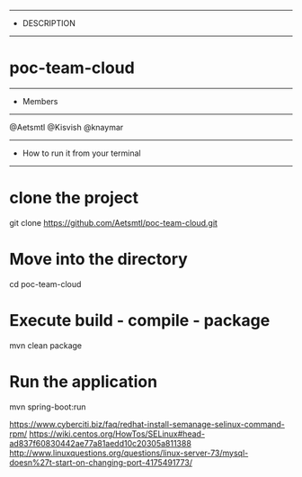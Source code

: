 *****************************
* DESCRIPTION 
******************************
# poc-team-cloud


******************************
* Members
******************************
@Aetsmtl
@Kisvish
@knaymar

**********************************
* How to run it from your terminal
**********************************
# clone the project 
git clone https://github.com/Aetsmtl/poc-team-cloud.git

# Move into the directory
cd poc-team-cloud

# Execute build - compile - package
mvn clean package

# Run the application
mvn spring-boot:run


https://www.cyberciti.biz/faq/redhat-install-semanage-selinux-command-rpm/
https://wiki.centos.org/HowTos/SELinux#head-ad837f60830442ae77a81aedd10c20305a811388
http://www.linuxquestions.org/questions/linux-server-73/mysql-doesn%27t-start-on-changing-port-4175491773/


